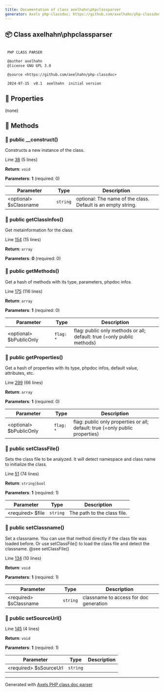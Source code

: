 ```yaml
---
title: Documentation of class axelhahn\phpclassparser
generator: Axels php-classdoc; https://github.com/axelhahn/php-classdoc
---
```


## 📦 Class axelhahn\phpclassparser

```txt

 PHP CLASS PARSER

 @author axelhahn
 @license GNU GPL 3.0

 @source <https://github.com/axelhahn/php-classdoc>

 2024-07-15  v0.1  axelhahn  initial version

```

## 🔶 Properties

(none)

## 🔷 Methods

### 🔹 public __construct()

Constructs a new instance of the class.

Line [38](https://github.com/axelhahn/php-classdoc/blob/main/src/phpclass-parser.class.php#L38) (5 lines)

**Return**: `void`

**Parameters**: **1** (required: 0)

| Parameter | Type | Description
|--         |--    |--
| \<optional\> $sClassname | `string` | optional: The name of the class. Default is an empty string.

### 🔹 public getClassInfos()

Get metainformation for the class

Line [154](https://github.com/axelhahn/php-classdoc/blob/main/src/phpclass-parser.class.php#L154) (15 lines)

**Return**: `array`

**Parameters**: **0** (required: 0)

### 🔹 public getMethods()

Get a hash of methods with its type, parameters, phpdoc infos

Line [175](https://github.com/axelhahn/php-classdoc/blob/main/src/phpclass-parser.class.php#L175) (116 lines)

**Return**: `array`

**Parameters**: **1** (required: 0)

| Parameter | Type | Description
|--         |--    |--
| \<optional\> $bPublicOnly | `flag: *` | flag: public only methods or all; default: true (=only public methods)

### 🔹 public getProperties()

Get a hash of properties with its type, phpdoc infos, default value, attributes, etc.

Line [299](https://github.com/axelhahn/php-classdoc/blob/main/src/phpclass-parser.class.php#L299) (66 lines)

**Return**: `array`

**Parameters**: **1** (required: 0)

| Parameter | Type | Description
|--         |--    |--
| \<optional\> $bPublicOnly | `flag: *` | flag: public only properties or all; default: true (=only public properties)

### 🔹 public setClassFile()

Sets the class file to be analyzed.
 It will detect namespace and class name to initialize the class.

Line [51](https://github.com/axelhahn/php-classdoc/blob/main/src/phpclass-parser.class.php#L51) (74 lines)

**Return**: `string|bool`

**Parameters**: **1** (required: 1)

| Parameter | Type | Description
|--         |--    |--
| \<required\> $file | `string` | The path to the class file.

### 🔹 public setClassname()

Set a classname.
 You can use that method directly if the class file was loaded before.
 Or use setClassFile() to load the class file and detect the classname.
 @see setClassFile()

Line [134](https://github.com/axelhahn/php-classdoc/blob/main/src/phpclass-parser.class.php#L134) (10 lines)

**Return**: `void`

**Parameters**: **1** (required: 1)

| Parameter | Type | Description
|--         |--    |--
| \<required\> $sClassname | `string` | classname to access for doc generation

### 🔹 public setSourceUrl()



Line [145](https://github.com/axelhahn/php-classdoc/blob/main/src/phpclass-parser.class.php#L145) (4 lines)

**Return**: `void`

**Parameters**: **1** (required: 1)

| Parameter | Type | Description
|--         |--    |--
| \<required\> $sSourceUrl | `string` | 

---
Generated with [Axels PHP class doc parser](https://github.com/axelhahn/php-classdoc)
